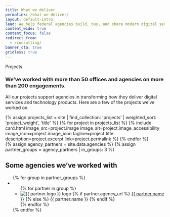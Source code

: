 ```yaml
---
title: What we deliver
permalink: /what-we-deliver/
layout: default-intro
lead: We help federal agencies build, buy, and share modern digital services to improve the user experience of government.
content_wide: true
content_focus: false
redirect_from:
  - /consulting/
banner_cta: true
gridless: true
---
```


<div class="usa-grid">
  <section class="usa-section">
    <div class="usa-section-bottom">
      <div class="small-caps small-caps-no-margin">Projects</div>
      <h3>We’ve worked with more than 50 offices and agencies on more than 200 engagements.</h3>
      <p>All our projects support agencies in transforming how they deliver digital services and technology products. Here are a few of the projects we’ve worked on.</p>
    </div>
    <div class="usa-flex usa-flex-wrap">
      {% assign projects_list = site | find_collection: 'projects' | weighted_sort: 'project_weight', 'title' %}
      {% for project in projects_list %}
        {% include card.html
         image_src=project.image
         image_alt=project.image_accessibility
         image_icon=project.image_icon
         tagline=project.title
         description=project.excerpt
         link=project.permalink
        %}
      {% endfor %}
    </div>
  </section>
</div>

<div class="usa-section background-gray">
  <section class="usa-grid">
    {% assign agency_partners = site.data.agencies %}
    {% assign partner_groups = agency_partners | in_groups: 3 %}
    <h2 id="some-agencies-weve-worked-with">Some agencies we’ve worked with</h2>
    <div class="usa-grid-full">
      <ul class="list-columns">
      {% for group in partner_groups %}
        <li class="usa-width-one-third">
          <ul class="list-columns list-images">
          {% for partner in group %}
            <li class="list-images-item">
              <img class="list-images-image" src="{{ partner.logo | prepend: site.baseurl }}" alt="{{ partner.logo }} logo" />
              {% if partner.agency_url %}
                <a class="list-images-text" href="{{ partner.agency_url | prepend: site.baseurl }}">{{ partner.name }}</a>
              {% else %}
                <span class="list-images-text">{{ partner.name }}</span>
              {% endif %}
            </li>
          {% endfor %}
          </ul>
        </li>
      {% endfor %}
      </ul>
    </div>
  </section>
</div>
